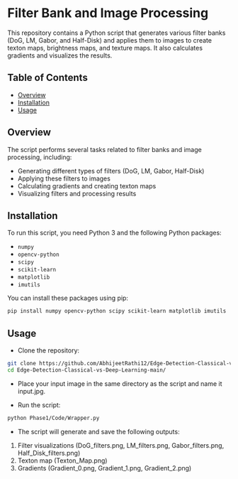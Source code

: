 # Filter Bank and Image Processing

This repository contains a Python script that generates various filter banks (DoG, LM, Gabor, and Half-Disk) and applies them to images to create texton maps, brightness maps, and texture maps. It also calculates gradients and visualizes the results.

## Table of Contents

- [Overview](#overview)
- [Installation](#installation)
- [Usage](#usage)

## Overview

The script performs several tasks related to filter banks and image processing, including:
- Generating different types of filters (DoG, LM, Gabor, Half-Disk)
- Applying these filters to images
- Calculating gradients and creating texton maps
- Visualizing filters and processing results

## Installation

To run this script, you need Python 3 and the following Python packages:
- `numpy`
- `opencv-python`
- `scipy`
- `scikit-learn`
- `matplotlib`
- `imutils`

You can install these packages using pip:

```bash
pip install numpy opencv-python scipy scikit-learn matplotlib imutils
```

## Usage
* Clone the repository:

```bash
git clone https://github.com/AbhijeetRathi12/Edge-Detection-Classical-vs-Deep-Learning.git
cd Edge-Detection-Classical-vs-Deep-Learning-main/
```

* Place your input image in the same directory as the script and name it input.jpg.

* Run the script:

```bash
python Phase1/Code/Wrapper.py
```

* The script will generate and save the following outputs:

1. Filter visualizations (DoG_filters.png, LM_filters.png, Gabor_filters.png, Half_Disk_filters.png)
2. Texton map (Texton_Map.png)
3. Gradients (Gradient_0.png, Gradient_1.png, Gradient_2.png)

